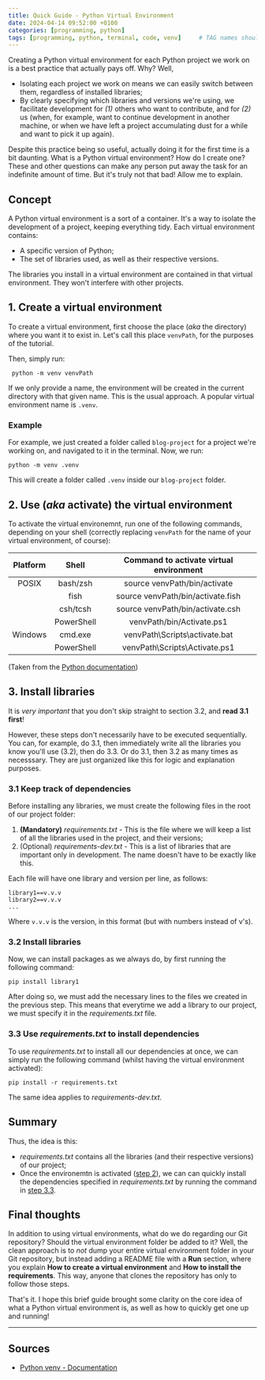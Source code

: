 ```yaml
---
title: Quick Guide - Python Virtual Environment
date: 2024-04-14 09:52:00 +0100
categories: [programming, python]
tags: [programming, python, terminal, code, venv]     # TAG names should always be lowercase
---
```


Creating a Python virtual environment for each Python project we work on is a best practice that actually pays off. Why? Well,
- Isolating each project we work on means we can easily switch between them, regardless of installed libraries;
- By clearly specifying which libraries and versions we're using, we facilitate development for _(1)_ others who want to contribute, and for _(2)_ us (when, for example, want to continue development in another machine, or when we have left a project accumulating dust for a while and want to pick it up again).

Despite this practice being so useful, actually doing it for the first time is a bit daunting. What is a Python virtual environment? How do I create one? These and other questions can make any person put away the task for an indefinite amount of time. But it's truly not that bad! Allow me to explain.

## Concept

A Python virtual environment is a sort of a container. It's a way to isolate the development of a project, keeping everything tidy. Each virtual environment contains:
- A specific version of Python;
- The set of libraries used, as well as their respective versions.

The libraries you install in a virtual environment are contained in that virtual environment. They won't interfere with other projects.

## 1. Create a virtual environment

To create a virtual environment, first choose the place (_aka_ the directory) where you want it to exist in. Let's call this place `venvPath`, for the purposes of the tutorial.

Then, simply run:
```shell
 python -m venv venvPath
```
If we only provide a name, the environment will be created in the current directory with that given name. This is the usual approach. A popular virtual environment name is `.venv`.

### Example
For example, we just created a folder called `blog-project` for a project we're working on, and navigated to it in the terminal.
Now, we run:
```shell
python -m venv .venv
```

This will create a folder called `.venv` inside our `blog-project` folder.

## 2. Use (_aka_ activate) the virtual environment

To activate the virtual environemnt, run one of the following commands, depending on your shell (correctly replacing `venvPath` for the name of your virtual environment, of course):

| Platform |    Shell   | Command to activate virtual environment |
|:--------:|:----------:|:---------------------------------------:|
|   POSIX  | bash/zsh   | source venvPath/bin/activate            |
|          | fish       | source venvPath/bin/activate.fish       |
|          | csh/tcsh   | source venvPath/bin/activate.csh        |
|          | PowerShell | venvPath/bin/Activate.ps1               |
|  Windows | cmd.exe    | venvPath\Scripts\activate.bat           |
|          | PowerShell | venvPath\Scripts\Activate.ps1           |

(Taken from the [Python documentation](https://docs.python.org/3.12/library/venv.html))

## 3. Install libraries

It is *very important* that you don't skip straight to section 3.2, and **read 3.1 first**!

However, these steps don't necessarily have to be executed sequentially. You can, for example, do 3.1, then immediately write all the libraries you know you'll use (3.2), then do 3.3. Or do 3.1, then 3.2 as many times as necesssary.
They are just organized like this for logic and explanation purposes.

### 3.1 Keep track of dependencies
Before installing any libraries, we must create the following files in the root of our project folder:

1. **(Mandatory)** *requirements.txt* - This is the file where we will keep a list of all the libraries used in the project, and their versions;
2. (Optional) *requirements-dev.txt* - This is a list of libraries that are important only in development. The name doesn't have to be exactly like this.

Each file will have one library and version per line, as follows:
```
library1==v.v.v
library2==v.v.v
...
```
Where `v.v.v` is the version, in this format (but with numbers instead of v's).

### 3.2 Install libraries

Now, we can install packages as we always do, by first running the following command:
```shell
pip install library1
```

After doing so, we must add the necessary lines to the files we created in the previous step. This means that everytime we add a library to our project, we must specify it in the _requirements.txt_ file.

### 3.3 Use _requirements.txt_ to install dependencies

To use *requirements.txt* to install all our dependencies at once, we can simply run the following command (whilst having the virtual environment activated):
```shell
pip install -r requirements.txt
```

The same idea applies to *requirements-dev.txt*.

## Summary

Thus, the idea is this:
- _requirements.txt_ contains all the libraries (and their respective versions) of our project;
- Once the environemtn is activated (<a href="#2-use-aka-activate-the-virtual-environment">step 2</a>), we can can quickly install the dependencies specified in _requirements.txt_ by running the command in <a href="#33-use-requirementstxt-to-install-dependencies">step 3.3</a>.

## Final thoughts

In addition to using virtual environments, what do we do regarding our Git repository? Should the virtual environment folder be added to it? Well, the clean approach is to *not* dump your entire virtual environment folder in your Git repository, but instead adding a README file with a **Run** section, where you explain **How to create a virtual environment** and **How to install the requirements**. This way, anyone that clones the repository has only to follow those steps.

That's it. I hope this brief guide brought some clarity on the core idea of what a Python virtual environment is, as well as how to quickly get one up and running!

---
## Sources
- [Python venv - Documentation](https://docs.python.org/3.12/library/venv.html)